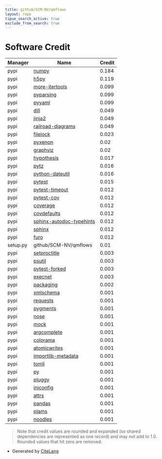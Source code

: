```yaml
---
title: github/SCM-NV/qmflows
layout: repo
tipue_search_active: true
exclude_from_search: true
---
```

# Software Credit

|Manager|Name|Credit|
|-------|----|------|
|pypi|[numpy](https://www.numpy.org)|0.184|
|pypi|[h5py](http://www.h5py.org)|0.119|
|pypi|[more-itertools](https://github.com/more-itertools/more-itertools)|0.099|
|pypi|[pyparsing](https://pypi.org/project/pyparsing)|0.099|
|pypi|[pyyaml](https://pyyaml.org/)|0.099|
|pypi|[dill](https://pypi.org/project/dill)|0.049|
|pypi|[jinja2](https://pypi.org/project/jinja2)|0.049|
|pypi|[railroad-diagrams](https://pypi.org/project/railroad-diagrams)|0.049|
|pypi|[filelock](https://github.com/tox-dev/py-filelock)|0.023|
|pypi|[pyxenon](https://pypi.org/project/pyxenon)|0.02|
|pypi|[graphviz](https://pypi.org/project/graphviz)|0.02|
|pypi|[hypothesis](https://hypothesis.works)|0.017|
|pypi|[pytz](https://pypi.org/project/pytz)|0.016|
|pypi|[python-dateutil](https://pypi.org/project/python-dateutil)|0.016|
|pypi|[pytest](https://docs.pytest.org/en/latest/)|0.015|
|pypi|[pytest-timeout](https://pypi.org/project/pytest-timeout)|0.012|
|pypi|[pytest-cov](https://pypi.org/project/pytest-cov)|0.012|
|pypi|[coverage](https://pypi.org/project/coverage)|0.012|
|pypi|[covdefaults](https://pypi.org/project/covdefaults)|0.012|
|pypi|[sphinx-autodoc-typehints](https://pypi.org/project/sphinx-autodoc-typehints)|0.012|
|pypi|[sphinx](https://pypi.org/project/sphinx)|0.012|
|pypi|[furo](https://pypi.org/project/furo)|0.012|
|setup.py|github/SCM-NV/qmflows|0.01|
|pypi|[setproctitle](https://pypi.org/project/setproctitle)|0.003|
|pypi|[psutil](https://pypi.org/project/psutil)|0.003|
|pypi|[pytest-forked](https://pypi.org/project/pytest-forked)|0.003|
|pypi|[execnet](https://pypi.org/project/execnet)|0.003|
|pypi|[packaging](https://github.com/pypa/packaging)|0.002|
|pypi|[xmlschema](https://pypi.org/project/xmlschema)|0.001|
|pypi|[requests](https://pypi.org/project/requests)|0.001|
|pypi|[pygments](https://pypi.org/project/pygments)|0.001|
|pypi|[nose](https://pypi.org/project/nose)|0.001|
|pypi|[mock](https://pypi.org/project/mock)|0.001|
|pypi|[argcomplete](https://pypi.org/project/argcomplete)|0.001|
|pypi|[colorama](https://pypi.org/project/colorama)|0.001|
|pypi|[atomicwrites](https://pypi.org/project/atomicwrites)|0.001|
|pypi|[importlib-metadata](https://pypi.org/project/importlib-metadata)|0.001|
|pypi|[tomli](https://pypi.org/project/tomli)|0.001|
|pypi|[py](https://pypi.org/project/py)|0.001|
|pypi|[pluggy](https://pypi.org/project/pluggy)|0.001|
|pypi|[iniconfig](https://pypi.org/project/iniconfig)|0.001|
|pypi|[attrs](https://pypi.org/project/attrs)|0.001|
|pypi|[pandas](https://pandas.pydata.org)|0.001|
|pypi|[plams](https://www.scm.com/doc/plams/)|0.001|
|pypi|[noodles](http://nlesc.github.io/noodles)|0.001|


> Note that credit values are rounded and expanded (so shared dependencies are represented as one record) and may not add to 1.0. Rounded values that hit zero are removed.


- Generated by [CiteLang](https://github.com/vsoch/citelang)
